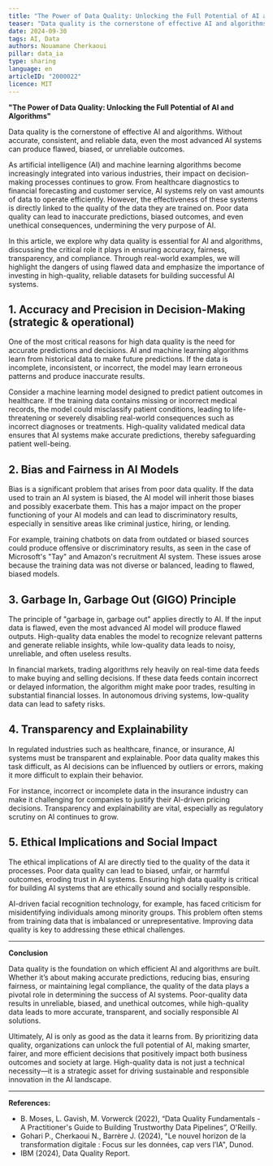 ```yaml
---
title: "The Power of Data Quality: Unlocking the Full Potential of AI and Algorithms"
teaser: "Data quality is the cornerstone of effective AI and algorithms, playing a critical role in accuracy, fairness, transparency, and compliance."
date: 2024-09-30
tags: AI, Data
authors: Nouamane Cherkaoui
pillar: data_ia
type: sharing
language: en
articleID: "2000022"
licence: MIT
---
```


**"The Power of Data Quality: Unlocking the Full Potential of AI and Algorithms"**

Data quality is the cornerstone of effective AI and algorithms. Without accurate, consistent, and reliable data, even the most advanced AI systems can produce flawed, biased, or unreliable outcomes.

As artificial intelligence (AI) and machine learning algorithms become increasingly integrated into various industries, their impact on decision-making processes continues to grow. From healthcare diagnostics to financial forecasting and customer service, AI systems rely on vast amounts of data to operate efficiently. However, the effectiveness of these systems is directly linked to the quality of the data they are trained on. Poor data quality can lead to inaccurate predictions, biased outcomes, and even unethical consequences, undermining the very purpose of AI.

In this article, we explore why data quality is essential for AI and algorithms, discussing the critical role it plays in ensuring accuracy, fairness, transparency, and compliance. Through real-world examples, we will highlight the dangers of using flawed data and emphasize the importance of investing in high-quality, reliable datasets for building successful AI systems.

## 1. Accuracy and Precision in Decision-Making (strategic & operational)

One of the most critical reasons for high data quality is the need for accurate predictions and decisions. AI and machine learning algorithms learn from historical data to make future predictions. If the data is incomplete, inconsistent, or incorrect, the model may learn erroneous patterns and produce inaccurate results.

Consider a machine learning model designed to predict patient outcomes in healthcare. If the training data contains missing or incorrect medical records, the model could misclassify patient conditions, leading to life-threatening or severely disabling real-world consequences such as incorrect diagnoses or treatments. High-quality validated medical data ensures that AI systems make accurate predictions, thereby safeguarding patient well-being.

## 2. Bias and Fairness in AI Models

Bias is a significant problem that arises from poor data quality. If the data used to train an AI system is biased, the AI model will inherit those biases and possibly exacerbate them. This has a major impact on the proper functioning of your AI models and can lead to discriminatory results, especially in sensitive areas like criminal justice, hiring, or lending.

For example, training chatbots on data from outdated or biased sources could produce offensive or discriminatory results, as seen in the case of Microsoft's "Tay" and Amazon's recruitment AI system. These issues arose because the training data was not diverse or balanced, leading to flawed, biased models.

## 3. Garbage In, Garbage Out (GIGO) Principle

The principle of "garbage in, garbage out" applies directly to AI. If the input data is flawed, even the most advanced AI model will produce flawed outputs. High-quality data enables the model to recognize relevant patterns and generate reliable insights, while low-quality data leads to noisy, unreliable, and often useless results.

In financial markets, trading algorithms rely heavily on real-time data feeds to make buying and selling decisions. If these data feeds contain incorrect or delayed information, the algorithm might make poor trades, resulting in substantial financial losses. In autonomous driving systems, low-quality data can lead to safety risks.

## 4. Transparency and Explainability

In regulated industries such as healthcare, finance, or insurance, AI systems must be transparent and explainable. Poor data quality makes this task difficult, as AI decisions can be influenced by outliers or errors, making it more difficult to explain their behavior.

For instance, incorrect or incomplete data in the insurance industry can make it challenging for companies to justify their AI-driven pricing decisions. Transparency and explainability are vital, especially as regulatory scrutiny on AI continues to grow.

## 5. Ethical Implications and Social Impact

The ethical implications of AI are directly tied to the quality of the data it processes. Poor data quality can lead to biased, unfair, or harmful outcomes, eroding trust in AI systems. Ensuring high data quality is critical for building AI systems that are ethically sound and socially responsible.

AI-driven facial recognition technology, for example, has faced criticism for misidentifying individuals among minority groups. This problem often stems from training data that is imbalanced or unrepresentative. Improving data quality is key to addressing these ethical challenges.

---

**Conclusion**

Data quality is the foundation on which efficient AI and algorithms are built. Whether it’s about making accurate predictions, reducing bias, ensuring fairness, or maintaining legal compliance, the quality of the data plays a pivotal role in determining the success of AI systems. Poor-quality data results in unreliable, biased, and unethical outcomes, while high-quality data leads to more accurate, transparent, and socially responsible AI solutions.

Ultimately, AI is only as good as the data it learns from. By prioritizing data quality, organizations can unlock the full potential of AI, making smarter, fairer, and more efficient decisions that positively impact both business outcomes and society at large. High-quality data is not just a technical necessity—it is a strategic asset for driving sustainable and responsible innovation in the AI landscape.

---

**References:**
- B. Moses, L. Gavish, M. Vorwerck (2022), “Data Quality Fundamentals - A Practitioner's Guide to Building Trustworthy Data Pipelines”, O'Reilly.
- Gohari P., Cherkaoui N., Barrère J. (2024), "Le nouvel horizon de la transformation digitale : Focus sur les données, cap vers l’IA", Dunod.
- IBM (2024), Data Quality Report.
